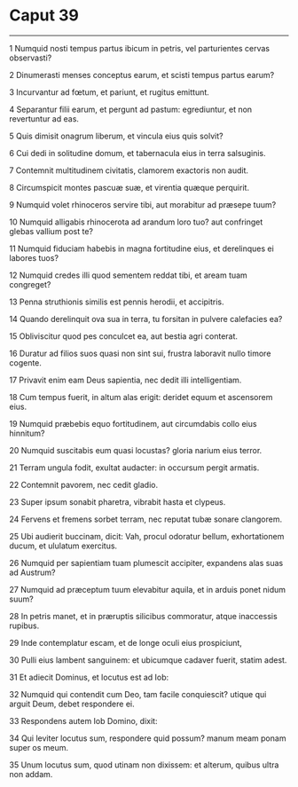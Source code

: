 # Caput 39

***

1 Numquid nosti tempus partus ibicum in petris, vel parturientes cervas observasti?

2 Dinumerasti menses conceptus earum, et scisti tempus partus earum?

3 Incurvantur ad fœtum, et pariunt, et rugitus emittunt.

4 Separantur filii earum, et pergunt ad pastum: egrediuntur, et non revertuntur ad eas.

5 Quis dimisit onagrum liberum, et vincula eius quis solvit?

6 Cui dedi in solitudine domum, et tabernacula eius in terra salsuginis.

7 Contemnit multitudinem civitatis, clamorem exactoris non audit.

8 Circumspicit montes pascuæ suæ, et virentia quæque perquirit.

9 Numquid volet rhinoceros servire tibi, aut morabitur ad præsepe tuum?

10 Numquid alligabis rhinocerota ad arandum loro tuo? aut confringet glebas vallium post te?

11 Numquid fiduciam habebis in magna fortitudine eius, et derelinques ei labores tuos?

12 Numquid credes illi quod sementem reddat tibi, et aream tuam congreget?

13 Penna struthionis similis est pennis herodii, et accipitris.

14 Quando derelinquit ova sua in terra, tu forsitan in pulvere calefacies ea?

15 Obliviscitur quod pes conculcet ea, aut bestia agri conterat.

16 Duratur ad filios suos quasi non sint sui, frustra laboravit nullo timore cogente.

17 Privavit enim eam Deus sapientia, nec dedit illi intelligentiam.

18 Cum tempus fuerit, in altum alas erigit: deridet equum et ascensorem eius.

19 Numquid præbebis equo fortitudinem, aut circumdabis collo eius hinnitum?

20 Numquid suscitabis eum quasi locustas? gloria narium eius terror.

21 Terram ungula fodit, exultat audacter: in occursum pergit armatis.

22 Contemnit pavorem, nec cedit gladio.

23 Super ipsum sonabit pharetra, vibrabit hasta et clypeus.

24 Fervens et fremens sorbet terram, nec reputat tubæ sonare clangorem.

25 Ubi audierit buccinam, dicit: Vah, procul odoratur bellum, exhortationem ducum, et ululatum exercitus.

26 Numquid per sapientiam tuam plumescit accipiter, expandens alas suas ad Austrum?

27 Numquid ad præceptum tuum elevabitur aquila, et in arduis ponet nidum suum?

28 In petris manet, et in præruptis silicibus commoratur, atque inaccessis rupibus.

29 Inde contemplatur escam, et de longe oculi eius prospiciunt,

30 Pulli eius lambent sanguinem: et ubicumque cadaver fuerit, statim adest.

31 Et adiecit Dominus, et locutus est ad Iob:

32 Numquid qui contendit cum Deo, tam facile conquiescit? utique qui arguit Deum, debet respondere ei.

33 Respondens autem Iob Domino, dixit:

34 Qui leviter locutus sum, respondere quid possum? manum meam ponam super os meum.

35 Unum locutus sum, quod utinam non dixissem: et alterum, quibus ultra non addam.

